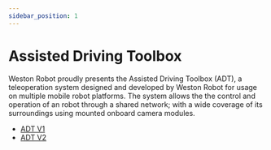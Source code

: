 ```yaml
---
sidebar_position: 1
---
```


# Assisted Driving Toolbox

Weston Robot proudly presents the Assisted Driving Toolbox (ADT), a teleoperation system designed and developed by Weston Robot for usage on multiple mobile robot platforms. The system allows the the control and operation of an robot through a shared network; with a wide coverage of its surroundings using mounted onboard camera modules.

* [ADT V1](/software/toolbox/adt_v1)
* [ADT V2](/software/toolbox/adt_v2)